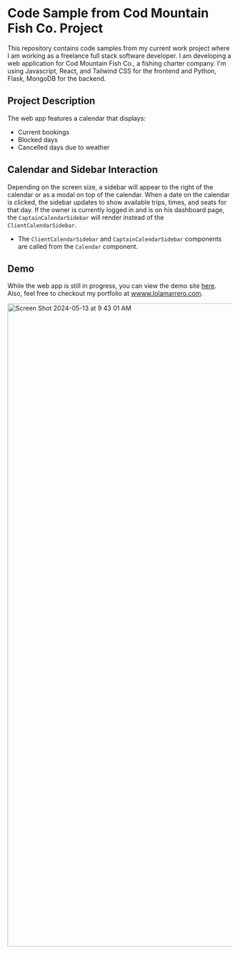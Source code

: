 # Code Sample from Cod Mountain Fish Co. Project

This repository contains code samples from my current work project where I am working as a freelance full stack software developer. I am developing a web application for Cod Mountain Fish Co., a fishing charter company. I'm using Javascript, React, and Tailwind CSS for the frontend and Python, Flask, MongoDB for the backend.

##  Project Description

The web app features a calendar that displays:

-   Current bookings
-   Blocked days
-   Cancelled days due to weather

## Calendar and Sidebar Interaction

Depending on the screen size, a sidebar will appear to the right of the calendar or as a modal on top of the calendar. When a date on the calendar is clicked, the sidebar updates to show available trips, times, and seats for that day. If the owner is currently logged in and is on his dashboard page, the `CaptainCalendarSidebar` will render instead of the `ClientCalendarSidebar`.

-   The `ClientCalendarSidebar` and `CaptainCalendarSidebar` components are called from the `Calendar` component.

## Demo
While the web app is still in progress, you can view the demo site [here](https://cod-mountain.onrender.com/). Also, feel free to checkout my portfolio at [wwww.lolamarrero.com](www.lolamarrero.com).

<img width="1440" alt="Screen Shot 2024-05-13 at 9 43 01 AM" src="https://github.com/lola831/Coding-Sample/assets/110120745/89755bdc-d6cb-4e13-9765-1f9cf4bbb183">

